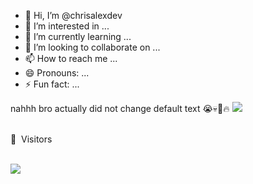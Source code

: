 - 👋 Hi, I’m @chrisalexdev
- 👀 I’m interested in ...
- 🌱 I’m currently learning ...
- 💞️ I’m looking to collaborate on ...
- 📫 How to reach me ...
- 😄 Pronouns: ...
- ⚡ Fun fact: ...

<!---
chrisalexdev/chrisalexdev is a ✨ special ✨ repository because its `README.md` (this file) appears on your GitHub profile.
You can click the Preview link to take a look at your changes.
--->
nahhh bro actually did not change default text 😭💀🙏🔥
![](https://komarev.com/ghpvc/?username=chrisalexdev&label=great+visitors&style=pixel&color=84d6fe)
 <br><br>
<p>👀 &nbsp;Visitors</p>
 <br>
<img align="left" src="https://profile-counter.glitch.me/natrixdev/count.svg" />
